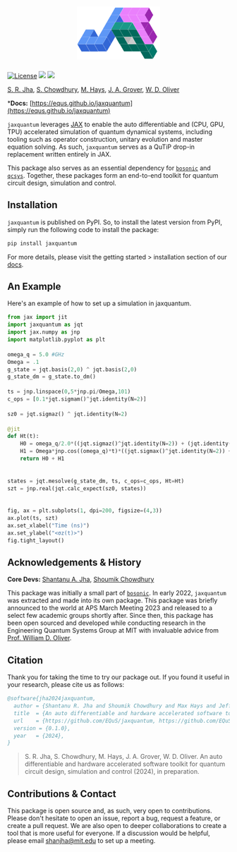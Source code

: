 <h1 align="center">
    <img src="./docs/assets/logo.png" height="120" alt="jaxquantum logo">
</h1>


[![License](https://img.shields.io/github/license/EQuS/jaxquantum.svg?style=popout-square)](https://opensource.org/license/apache-2-0) [![](https://img.shields.io/github/release/EQuS/jaxquantum.svg?style=popout-square)](https://github.com/EQuS/jaxquantum/releases) [![](https://img.shields.io/pypi/dm/jaxquantum.svg?style=popout-square)](https://pypi.org/project/jaxquantum/)

[S. R. Jha](https://github.com/Phionx), [S. Chowdhury](https://github.com/shoumikdc), [M. Hays](https://scholar.google.com/citations?user=06z0MjwAAAAJ), [J. A. Grover](https://scholar.google.com/citations?user=igewch8AAAAJ), [W. D. Oliver](https://scholar.google.com/citations?user=4vNbnqcAAAAJ&hl=en)

***Docs:** [https://equs.github.io/jaxquantum](https://equs.github.io/jaxquantum)

`jaxquantum` leverages [JAX](https://github.com/google/jax) to enable the auto differentiable and (CPU, GPU, TPU) accelerated simulation of quantum dynamical systems, including tooling such as operator construction, unitary evolution and master equation solving. As such, `jaxquantum` serves as a QuTiP drop-in replacement written entirely in JAX.

This package also serves as an essential dependency for [`bosonic`](https://github.com/EQuS/bosonic) and [`qcsys`](https://github.com/EQuS/qcsys). Together, these packages form an end-to-end toolkit for quantum circuit design, simulation and control. 


## Installation

`jaxquantum` is published on PyPI. So, to install the latest version from PyPI, simply run the following code to install the package:

```bash
pip install jaxquantum
```

For more details, please visit the getting started > installation section of our [docs](https://equs.github.io/jaxquantum/getting_started/installation.html).

## An Example

Here's an example of how to set up a simulation in jaxquantum.

```python
from jax import jit
import jaxquantum as jqt
import jax.numpy as jnp
import matplotlib.pyplot as plt

omega_q = 5.0 #GHz
Omega = .1
g_state = jqt.basis(2,0) ^ jqt.basis(2,0)
g_state_dm = g_state.to_dm()

ts = jnp.linspace(0,5*jnp.pi/Omega,101)
c_ops = [0.1*jqt.sigmam()^jqt.identity(N=2)]

sz0 = jqt.sigmaz() ^ jqt.identity(N=2)

@jit
def Ht(t):
    H0 = omega_q/2.0*((jqt.sigmaz()^jqt.identity(N=2)) + (jqt.identity(N=2)^jqt.sigmaz()))
    H1 = Omega*jnp.cos((omega_q)*t)*((jqt.sigmax()^jqt.identity(N=2)) + (jqt.identity(N=2)^jqt.sigmax()))
    return H0 + H1


states = jqt.mesolve(g_state_dm, ts, c_ops=c_ops, Ht=Ht) 
szt = jnp.real(jqt.calc_expect(sz0, states))


fig, ax = plt.subplots(1, dpi=200, figsize=(4,3))
ax.plot(ts, szt)
ax.set_xlabel("Time (ns)")
ax.set_ylabel("<σz(t)>")
fig.tight_layout()
```

## Acknowledgements & History

**Core Devs:** [Shantanu A. Jha](https://github.com/Phionx), [Shoumik Chowdhury](https://github.com/shoumikdc)


This package was initially a small part of [`bosonic`](https://github.com/EQuS/bosonic). In early 2022, `jaxquantum` was extracted and made into its own package. This package was briefly announced to the world at APS March Meeting 2023 and released to a select few academic groups shortly after. Since then, this package has been open sourced and developed while conducting research in the Engineering Quantum Systems Group at MIT with invaluable advice from [Prof. William D. Oliver](https://equs.mit.edu/william-d-oliver/). 

## Citation

Thank you for taking the time to try our package out. If you found it useful in your research, please cite us as follows:

```bibtex
@software{jha2024jaxquantum,
  author = {Shantanu R. Jha and Shoumik Chowdhury and Max Hays and Jeff A. Grover and William D. Oliver},
  title  = {An auto differentiable and hardware accelerated software toolkit for quantum circuit design, simulation and control},
  url    = {https://github.com/EQuS/jaxquantum, https://github.com/EQuS/bosonic, https://github.com/EQuS/qcsys},
  version = {0.1.0},
  year   = {2024},
}
```
> S. R. Jha, S. Chowdhury, M. Hays, J. A. Grover, W. D. Oliver. An auto differentiable and hardware accelerated software toolkit for quantum circuit design, simulation and control (2024), in preparation.


## Contributions & Contact

This package is open source and, as such, very open to contributions. Please don't hesitate to open an issue, report a bug, request a feature, or create a pull request. We are also open to deeper collaborations to create a tool that is more useful for everyone. If a discussion would be helpful, please email [shanjha@mit.edu](mailto:shanjha@mit.edu) to set up a meeting. 
